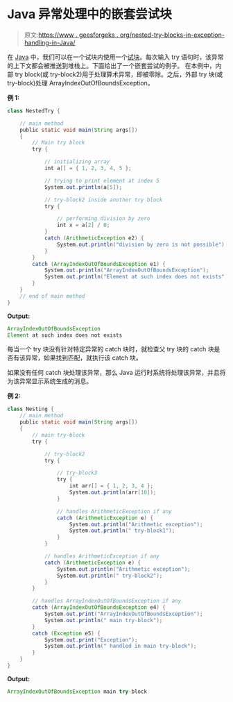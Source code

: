 # Java 异常处理中的嵌套尝试块

> 原文:[https://www . geesforgeks . org/nested-try-blocks-in-exception-handling-in-Java/](https://www.geeksforgeeks.org/nested-try-blocks-in-exception-handling-in-java/)

在 [Java](https://www.geeksforgeeks.org/java/) 中，我们可以在一个试块内使用一个[试块](https://www.geeksforgeeks.org/exceptions-in-java/)。每次输入 try 语句时，该异常的上下文都会被推送到堆栈上。下面给出了一个嵌套尝试的例子。
在本例中，内部 try block(或 try-block2)用于处理算术异常，即被零除。之后，外部 try 块(或 try-block)处理 ArrayIndexOutOfBoundsException。

**例 1:**

```java
class NestedTry {

    // main method
    public static void main(String args[])
    {
        // Main try block
        try {

            // initializing array
            int a[] = { 1, 2, 3, 4, 5 };

            // trying to print element at index 5
            System.out.println(a[5]);

            // try-block2 inside another try block
            try {

                // performing division by zero
                int x = a[2] / 0;
            }
            catch (ArithmeticException e2) {
                System.out.println("division by zero is not possible");
            }
        }
        catch (ArrayIndexOutOfBoundsException e1) {
            System.out.println("ArrayIndexOutOfBoundsException");
            System.out.println("Element at such index does not exists");
        }
    }
    // end of main method
}
```

**Output:**

```java
ArrayIndexOutOfBoundsException
Element at such index does not exists

```

每当一个 try 块没有针对特定异常的 catch 块时，就检查父 try 块的 catch 块是否有该异常，如果找到匹配，就执行该 catch 块。

如果没有任何 catch 块处理该异常，那么 Java 运行时系统将处理该异常，并且将为该异常显示系统生成的消息。

**例 2:**

```java
class Nesting {
    // main method
    public static void main(String args[])
    {
        // main try-block
        try {

            // try-block2
            try {

                // try-block3
                try {
                    int arr[] = { 1, 2, 3, 4 };
                    System.out.println(arr[10]);
                }

                // handles ArithmeticException if any
                catch (ArithmeticException e) {
                    System.out.println("Arithmetic exception");
                    System.out.println(" try-block1");
                }
            }

            // handles ArithmeticException if any
            catch (ArithmeticException e) {
                System.out.println("Arithmetic exception");
                System.out.println(" try-block2");
            }
        }

        // handles ArrayIndexOutOfBoundsException if any
        catch (ArrayIndexOutOfBoundsException e4) {
            System.out.print("ArrayIndexOutOfBoundsException");
            System.out.println(" main try-block");
        }
        catch (Exception e5) {
            System.out.print("Exception");
            System.out.println(" handled in main try-block");
        }
    }
}
```

**Output:**

```java
ArrayIndexOutOfBoundsException main try-block

```